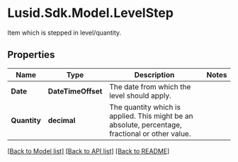 # Lusid.Sdk.Model.LevelStep
Item which is stepped in level/quantity.

## Properties

Name | Type | Description | Notes
------------ | ------------- | ------------- | -------------
**Date** | **DateTimeOffset** | The date from which the level should apply. | 
**Quantity** | **decimal** | The quantity which is applied. This might be an absolute, percentage, fractional or other value. | 

[[Back to Model list]](../README.md#documentation-for-models) [[Back to API list]](../README.md#documentation-for-api-endpoints) [[Back to README]](../README.md)

